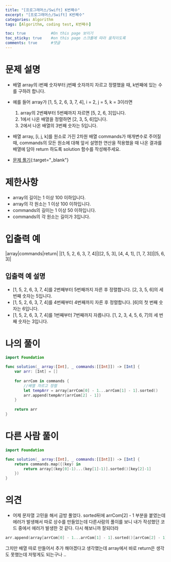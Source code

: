 ```yaml
---
title: "[프로그래머스/Swift] K번째수"
excerpt: "[프로그래머스/Swift] K번째수"
categories: Algorithm
tags: [Algorithm, coding test, K번째수]

toc: true           #On this page 보이기 
toc_sticky: true    #on this page 스크롤에 따라 움직이도록 
comments: true      #댓글
---
```

# 문제 설명 
- 배열 array의 i번째 숫자부터 j번째 숫자까지 자르고 정렬했을 때, k번째에 있는 수를 구하려 합니다.
- 예를 들어 array가 [1, 5, 2, 6, 3, 7, 4], i = 2, j = 5, k = 3이라면
    1. array의 2번째부터 5번째까지 자르면 [5, 2, 6, 3]입니다.
    2. 1에서 나온 배열을 정렬하면 [2, 3, 5, 6]입니다.
    3. 2에서 나온 배열의 3번째 숫자는 5입니다.
- 배열 array, [i, j, k]를 원소로 가진 2차원 배열 commands가 매개변수로 주어질 때, commands의 모든 원소에 대해 앞서 설명한 연산을 적용했을 때 나온 결과를 배열에 담아 return 하도록 solution 함수를 작성해주세요.

- [문제 풀기](https://school.programmers.co.kr/learn/courses/30/lessons/42748){:target="_blank"} 

# 제한사항
- array의 길이는 1 이상 100 이하입니다.
- array의 각 원소는 1 이상 100 이하입니다.
- commands의 길이는 1 이상 50 이하입니다.
- commands의 각 원소는 길이가 3입니다.

# 입출력 예

|array|commands|return|
|[1, 5, 2, 6, 3, 7, 4]|[[2, 5, 3], [4, 4, 1], [1, 7, 3]]|[5, 6, 3]|

## 입출력 예 설명
- [1, 5, 2, 6, 3, 7, 4]를 2번째부터 5번째까지 자른 후 정렬합니다. [2, 3, 5, 6]의 세 번째 숫자는 5입니다.
- [1, 5, 2, 6, 3, 7, 4]를 4번째부터 4번째까지 자른 후 정렬합니다. [6]의 첫 번째 숫자는 6입니다.
- [1, 5, 2, 6, 3, 7, 4]를 1번째부터 7번째까지 자릅니다. [1, 2, 3, 4, 5, 6, 7]의 세 번째 숫자는 3입니다.

# 나의 풀이 
```swift 
import Foundation

func solution(_ array:[Int], _ commands:[[Int]]) -> [Int] {
    var arr: [Int] = []
        
    for arrCom in commands {
        //배열 자르고 정렬
        let tempArr = array[arrCom[0] - 1...arrCom[1] - 1].sorted()
        arr.append(tempArr[arrCom[2] - 1])
    }
    
    return arr
}
``` 
# 다른 사람 풀이 
```swift 
import Foundation

func solution(_ array:[Int], _ commands:[[Int]]) -> [Int] {
    return commands.map({(key) in
        return array[(key[0]-1)...(key[1]-1)].sorted()[key[2]-1]
    })
}
``` 

# 의견 
- 어제 문자열 고민을 해서 금방 풀었다. sorted뒤에 arrCom[2] - 1 부분을 붙였는데 에러가 발생해서 따로 상수를 만들었는데 다른사람의 풀이를 보니 내가 작성했던 코드 중에서 에러가 발생한 것 같다. 다시 해보니까 잘되더라 
``` swift
arr.append(array[arrCom[0] - 1...arrCom[1] - 1].sorted()[arrCom[2] - 1])
```
그치만 배열 따로 만들어서 추가 해야겠다고 생각했는데 array에서 바로 return은 생각도 못했는데 저렇게도 되는구나 .. 